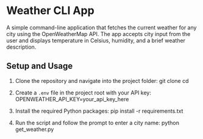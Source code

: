 # Weather CLI App

A simple command-line application that fetches the current weather for any city using the OpenWeatherMap API. The app accepts city input from the user and displays temperature in Celsius, humidity, and a brief weather description.

## Setup and Usage

1. Clone the repository and navigate into the project folder:
   git clone <your-repo-url>
   cd <repo-folder>

2. Create a `.env` file in the project root with your API key:
   OPENWEATHER_API_KEY=your_api_key_here

3. Install the required Python packages:
   pip install -r requirements.txt

4. Run the script and follow the prompt to enter a city name:
   python get_weather.py



